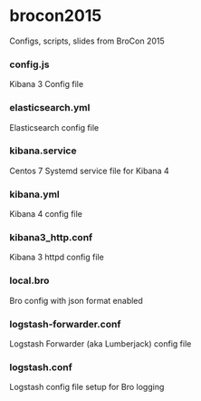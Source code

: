 # brocon2015
Configs, scripts, slides from BroCon 2015

### config.js
Kibana 3 Config file

### elasticsearch.yml
Elasticsearch config file

### kibana.service
Centos 7 Systemd service file for Kibana 4

### kibana.yml
Kibana 4 config file

### kibana3_http.conf
Kibana 3 httpd config file

### local.bro
Bro config with json format enabled

### logstash-forwarder.conf
Logstash Forwarder (aka Lumberjack) config file

### logstash.conf
Logstash config file setup for Bro logging

